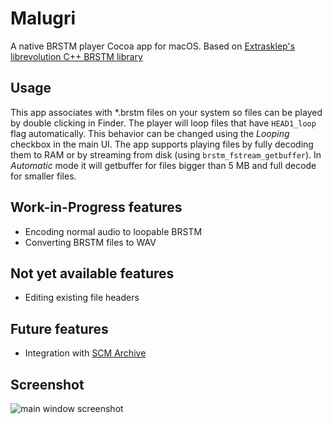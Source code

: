 # Malugri
A native BRSTM player Cocoa app for macOS. Based on [Extrasklep's librevolution C++ BRSTM library](https://github.com/Extrasklep/revolution)

## Usage
This app associates with *.brstm files on your system so files can be played by double clicking in Finder.
The player will loop files that have `HEAD1_loop` flag automatically. This behavior can be changed using the *Looping* checkbox in the main UI.
The app supports playing files by fully decoding them to RAM or by streaming from disk (using `brstm_fstream_getbuffer`). In *Automatic* mode it will getbuffer for files bigger than 5 MB and full decode for smaller files.

## Work-in-Progress features
* Encoding normal audio to loopable BRSTM
* Converting BRSTM files to WAV

## Not yet available features
* Editing existing file headers

## Future features
* Integration with [SCM Archive](https://smashcustommusic.net)

## Screenshot
 ![main window screenshot](https://scr.freeappsw.space/malugriappgh.png)
